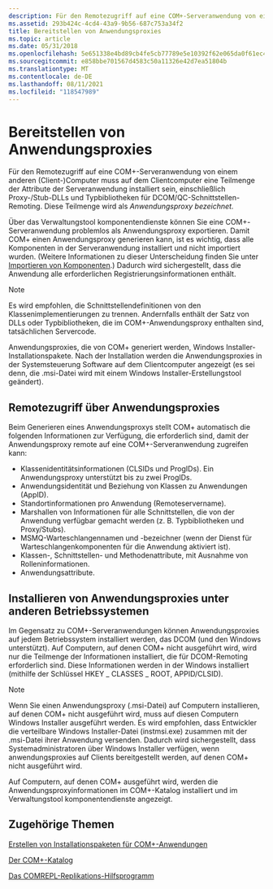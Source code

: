 ```yaml
---
description: Für den Remotezugriff auf eine COM+-Serveranwendung von einem anderen (Client-)Computer muss auf dem Clientcomputer eine Teilmenge der Attribute der Serveranwendung installiert sein, einschließlich Proxy-/Stub-DLLs und Typbibliotheken für DCOM/QC-Schnittstellen-Remoting.
ms.assetid: 293b424c-4cd4-43a9-9b56-687c753a34f2
title: Bereitstellen von Anwendungsproxies
ms.topic: article
ms.date: 05/31/2018
ms.openlocfilehash: 5e651338e4bd89cb4fe5cb77789e5e10392f62e065da0f61ec4ea19f7cca312b
ms.sourcegitcommit: e858bbe701567d4583c50a11326e42d7ea51804b
ms.translationtype: MT
ms.contentlocale: de-DE
ms.lasthandoff: 08/11/2021
ms.locfileid: "118547989"
---
```

# <a name="deploying-application-proxies"></a>Bereitstellen von Anwendungsproxies

Für den Remotezugriff auf eine COM+-Serveranwendung von einem anderen (Client-)Computer muss auf dem Clientcomputer eine Teilmenge der Attribute der Serveranwendung installiert sein, einschließlich Proxy-/Stub-DLLs und Typbibliotheken für DCOM/QC-Schnittstellen-Remoting. Diese Teilmenge wird als *Anwendungsproxy bezeichnet.*

Über das Verwaltungstool komponentendienste können Sie eine COM+-Serveranwendung problemlos als Anwendungsproxy exportieren. Damit COM+ einen Anwendungsproxy generieren kann, ist es wichtig, dass alle Komponenten in der Serveranwendung installiert und nicht importiert wurden. (Weitere Informationen zu dieser Unterscheidung finden Sie unter [Importieren von Komponenten](importing-components.md).) Dadurch wird sichergestellt, dass die Anwendung alle erforderlichen Registrierungsinformationen enthält.

> [!Note]  
> Es wird empfohlen, die Schnittstellendefinitionen von den Klassenimplementierungen zu trennen. Andernfalls enthält der Satz von DLLs oder Typbibliotheken, die im COM+-Anwendungsproxy enthalten sind, tatsächlichen Servercode.

 

Anwendungsproxies, die von COM+ generiert werden, Windows Installer-Installationspakete. Nach der Installation werden die Anwendungsproxies in der Systemsteuerung Software auf dem Clientcomputer angezeigt (es sei denn, die .msi-Datei wird mit einem Windows Installer-Erstellungstool geändert).

## <a name="remote-access-via-application-proxies"></a>Remotezugriff über Anwendungsproxies

Beim Generieren eines Anwendungsproxys stellt COM+ automatisch die folgenden Informationen zur Verfügung, die erforderlich sind, damit der Anwendungsproxy remote auf eine COM+-Serveranwendung zugreifen kann:

-   Klassenidentitätsinformationen (CLSIDs und ProgIDs). Ein Anwendungsproxy unterstützt bis zu zwei ProgIDs.
-   Anwendungsidentität und Beziehung von Klassen zu Anwendungen (AppID).
-   Standortinformationen pro Anwendung (Remoteservername).
-   Marshallen von Informationen für alle Schnittstellen, die von der Anwendung verfügbar gemacht werden (z. B. Typbibliotheken und Proxy/Stubs).
-   MSMQ-Warteschlangennamen und -bezeichner (wenn der Dienst für Warteschlangenkomponenten für die Anwendung aktiviert ist).
-   Klassen-, Schnittstellen- und Methodenattribute, mit Ausnahme von Rolleninformationen.
-   Anwendungsattribute.

## <a name="installing-application-proxies-on-other-operating-systems"></a>Installieren von Anwendungsproxies unter anderen Betriebssystemen

Im Gegensatz zu COM+-Serveranwendungen können Anwendungsproxies auf jedem Betriebssystem installiert werden, das DCOM (und den Windows unterstützt). Auf Computern, auf denen COM+ nicht ausgeführt wird, wird nur die Teilmenge der Informationen installiert, die für DCOM-Remoting erforderlich sind. Diese Informationen werden in der Windows installiert (mithilfe der Schlüssel HKEY \_ CLASSES \_ ROOT, APPID/CLSID).

> [!Note]  
> Wenn Sie einen Anwendungsproxy (.msi-Datei) auf Computern installieren, auf denen COM+ nicht ausgeführt wird, muss auf diesen Computern Windows Installer ausgeführt werden. Es wird empfohlen, dass Entwickler die verteilbare Windows Installer-Datei (instmsi.exe) zusammen mit der .msi-Datei ihrer Anwendung versenden. Dadurch wird sichergestellt, dass Systemadministratoren über Windows Installer verfügen, wenn anwendungsproxies auf Clients bereitgestellt werden, auf denen COM+ nicht ausgeführt wird.

 

Auf Computern, auf denen COM+ ausgeführt wird, werden die Anwendungsproxyinformationen im COM+-Katalog installiert und im Verwaltungstool komponentendienste angezeigt.

## <a name="related-topics"></a>Zugehörige Themen

<dl> <dt>

[Erstellen von Installationspaketen für COM+-Anwendungen](creating-installation-packages-for-com--applications.md)
</dt> <dt>

[Der COM+-Katalog](the-com--catalog.md)
</dt> <dt>

[Das COMREPL-Replikations-Hilfsprogramm](the-comrepl-replication-utility.md)
</dt> </dl>

 

 



